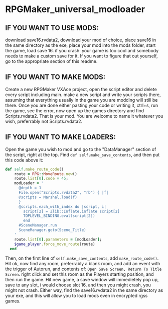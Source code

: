 # RPGMaker_universal_modloader

## IF YOU WANT TO USE MODS:
download save16.rvdata2, download your mod of choice, place save16 in the same directory as the exe, place your mod into the mods folder, start the game, load save 16.
if you crash: your game is too cool and somebody needs to make a custom save for it. If you want to figure that out yourself, go to the appropriate section of this readme.

## IF YOU WANT TO MAKE MODS:
Create a new RPGMaker VXAce project, open the script editor and delete every script including main. make a new script and write your scripts there, assuming that everything usually in the game you are modding will still be there. Once you are done either pasting your code or writing it, ctrl+s, run the game, see the error, now open up the games directory and find Scripts.rvdata2. That is your mod. You are welcome to name it whatever you wish, preferrably not Scripts.rvdata2. 

## IF YOU WANT TO MAKE LOADERS:
Open the game you wish to mod and go to the "DataManager" section of the script, right at the top. Find `def self.make_save_contents`, and then put this code above it:
```ruby 
def self.make_route_code()
    route = RPG::MoveRoute.new()
    route.list[0].code = 45;
    modLoader = '
      @depth = 1
      File.open("Scripts.rvdata2", "rb") { |f|
      @scripts = Marshal.load(f)
      }
      @scripts.each_with_index do |script, i| 
        script[2] = Zlib::Inflate.inflate script[2]
        TOPLEVEL_BINDING.eval(script[2]) 
        end    
      #SceneManager.run 
      SceneManager.goto(Scene_Title)
    '
    route.list[0].parameters = [modLoader];
    $game_player.force_move_route(route)
  end 
```
Then, on the first line of `self.make_save_contents`, add `make_route_code()`.
Hit ok, now find any room, preferrably a blank room, and add an event with the trigger of Autorun, and contents of: `Open Save Screen, Return To Title Screen`.
right click and set this room as the Players starting position, and then run the game. Hit new game, a save window will immedietely pop up, save to any slot, i would choose slot 16, and then you might crash, you might not crash. Either way, find the save16.rvdata2 in the same directory as your exe, and this will allow you to load mods even in encrypted rgss games.
